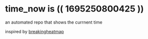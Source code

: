 # time_now is (( 1695250800425 ))

an automated repo that shows the currnent time

inspired by [breakingheatmap](https://github.com/breakingheatmap/breakingheatmap)
